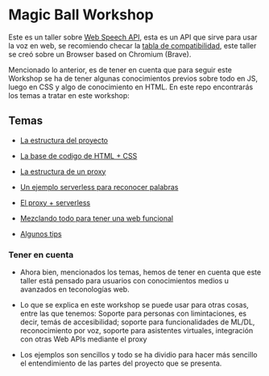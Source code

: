 # Magic Ball Workshop

Este es un taller sobre [Web Speech API](https://developer.mozilla.org/en-US/docs/Web/API/Web_Speech_API),
esta es un API que sirve para usar la voz en web, se recomiendo checar la [tabla de compatibilidad](https://developer.mozilla.org/en-US/docs/Web/API/Web_Speech_API#browser_compatibility), este taller se creó sobre un Browser based on Chromium (Brave).

Mencionado lo anterior, es de tener en cuenta que para seguir este Workshop se ha de tener algunas conocimientos
previos sobre todo en JS, luego en CSS y algo de conocimiento en HTML. En este repo encontrarás los temas a tratar
en este workshop:

## Temas

- [La estructura del proyecto](./00_structure/)

- [La base de codigo de HTML + CSS](./01_public/)

- [La estructura de un proxy](./02_proxy/)

- [Un ejemplo serverless para reconocer palabras](./03_commander/)

- [El proxy + serverless](./04_web_speech/)

- [Mezclando todo para tener una web funcional](./05_app/)

- [Algunos tips](./06_tips/)

### Tener en cuenta

- Ahora bien, mencionados los temas, hemos de tener en cuenta que este taller está pensado para usuarios con conocimientos medios u avanzados en teconologías web.

- Lo que se explica en este workshop se puede usar para otras cosas, entre las que tenemos: Soporte para personas con limintaciones, es decir, temás de accesibilidad; soporte para funcionalidades de ML/DL, reconocimiento por voz, soporte para asistentes virtuales, integración con otras Web APIs mediante el proxy

- Los ejemplos son sencillos y todo se ha dividio para hacer más sencillo el entendimiento de las partes del proyecto que se presenta.
